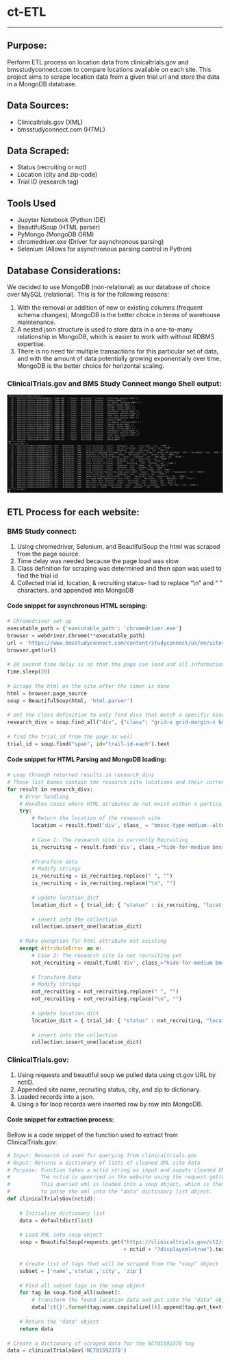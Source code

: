 # ct-ETL
---

## Purpose: 
Perform ETL process on location data from clinicaltrials.gov and bmsstudyconnect.com to compare locations available on each site.  This project aims to scrape location data from a given trial url and store the data in a MongoDB database.   

## Data Sources:
- Clinicaltrials.gov (XML)
- bmsstudyconnect.com (HTML)

## Data Scraped:
- Status (recruiting or not)
- Location (city and zip-code)
- Trial ID (research tag)

## Tools Used
- Jupyter Notebook (Python IDE)
- BeautifulSoup (HTML parser)
- PyMongo (MongoDB ORM)
- chromedriver.exe (Driver for asynchronous parsing)
- Selenium (Allows for asynchronous parsing control in Python)

## Database Considerations:
We decided to use MongoDB (non-relational) as our database of choice over MySQL (relational).  This is for the following reasons:
1. With the removal or addition of new or existing columns (frequent schema changes), MongoDB is the better choice in terms of warehouse maintenance.
2. A nested json structure is used to store data in a one-to-many relationship in MongoDB, which is easier to work with without RDBMS expertise.
3. There is no need for multiple transactions for this particular set of data, and with the amount of data potentially growing exponentially over time, MongoDB is the better choice for horizontal scaling.

### ClinicalTrials.gov and BMS Study Connect mongo Shell output:
![Database Ouput](readme_assets/collection.png)

## ETL Process for each website:

### BMS Study connect:
1. Using chromedriver, Selenium, and BeautifulSoup the html was scraped from the page source.
2. Time delay was needed because the page load was slow.
3. Class definition for scraping was determined and then span was used to find the trial id
4. Collected trial id, location, & recruiting status- had to replace “\n” and “ ” characters. and appended into MongoDB

#### Code snippet for asynchronous HTML scraping:
```python
# Chromedriver set-up
executable_path = {'executable_path': 'chromedriver.exe'}
browser = webdriver.Chrome(**executable_path)
url = 'https://www.bmsstudyconnect.com/content/studyconnect/us/en/sites-list.html?id=NCT01357668&language=en&geo_lati=&geo_long=&location='
browser.get(url)

# 20 second time delay is so that the page can load and all information can be scraped
time.sleep(20)

# Scrape the html on the site after the timer is done
html = browser.page_source
soup = BeautifulSoup(html, 'html.parser')

# set the class definition to only find divs that match a specific kind of class
research_divs = soup.find_all("div", {"class": "grid-x grid-margin-x bmssc-result-item bmssc-site-result"})

# find the trial_id from the page as well
trial_id = soup.find("span", id="trail-id-each").text
```

#### Code snippet for HTML Parsing and MongoDB loading:
```python
# Loop through returned results in research_divs
# These list boxes contain the research site locations and their current recruitment status
for result in research_divs:
    # Error handling
    # Handles cases where HTML atributes do not exist within a particular result in the research_divs list
    try:
        # Return the location of the research site
        location = result.find('div', class_ = "bmssc-type-medium--alternate bmssc-color-dark-grey").text
        
        # Case 1: The research site is currently Recruiting
        is_recruiting = result.find('div', class_="hide-for-medium bmssc-status--indicator is-recruiting active").text
        
        #Transform data
        # Modify strings
        is_recruiting = is_recruiting.replace(" ", "")
        is_recruiting = is_recruiting.replace("\n", "")
        
        # update location_dict
        location_dict = { trial_id: { "status" : is_recruiting, "location": location} }

        # insert into the collection
        collection.insert_one(location_dict)
    
    # Make exception for html attribute not existing
    except AttributeError as e:
        # Case 2: The research site is not recruiting yet 
        not_recruiting = result.find('div', class_="hide-for-medium bmssc-status--indicator is-notyetrecruiting active").text
        
        # Transform Data
        # Modify strings
        not_recruiting = not_recruiting.replace(" ", "")
        not_recruiting = not_recruiting.replace("\n", "")
        
        # update location_dict
        location_dict = { trial_id: { "status" : not_recruiting, "location": location} }
        
        # insert into the collection
        collection.insert_one(location_dict)
```

### ClinicalTrials.gov:
1. Using requests and beautiful soup we pulled data using ct.gov URL by nctID.
2. Appended site name, recruiting status, city, and zip to dictionary. 
3. Loaded records into a json.
4. Using a for loop records were inserted row by row into MongoDB.

#### Code snippet for extraction process:
Bellow is a code snippet of the function used to extract from ClinicalTrials.gov:
```python
# Input: Research id used for querying from clinicaltrials.gov
# Ouput: Returns a dictionary of lists of cleaned XML site data
# Purpose: Function takes a nctid string as input and ouputs cleaned XML data.
#          The nctid is querried in the website using the request.get(URL) method.
#          This queried xml is loaded into a soup object, which is then used
#          to parse the xml into the "data" dictionary list object.
def clinicalTrialsGov(nctid):
    
    # Initialize dictionary list
    data = defaultdict(list)
    
    # Load XML into soup object
    soup = BeautifulSoup(requests.get("https://clinicaltrials.gov/ct2/show/"\
                                      + nctid + "?displayxml=true").text, "xml")
    
    # Create list of tags that will be scraped from the "soup" object
    subset = ['name','status','city', 'zip']
    
    # Find all subset tags in the soup object
    for tag in soup.find_all(subset):
        # Transform the found location data and put into the "data" object
        data['ct{}'.format(tag.name.capitalize())].append(tag.get_text(strip=True))
    
    # Return the "data" object
    return data

# Create a dictionary of scraped data for the NCT01592370 tag
data = clinicalTrialsGov('NCT01592370')
```



 




